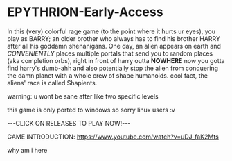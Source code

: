 # EPYTHRION-Early-Access
In this (very) colorful rage game (to the point where it hurts ur eyes), 
you play as BARRY; an older brother who always has to find his brother HARRY after all his goddamn shenanigans.
One day, an alien appears on earth and *CONVENIENTLY* places multiple
portals that send you to random places (aka completion orbs), right in front of harry outta **NOWHERE**
now you gotta find harry's dumb-ahh and also potentially stop the alien from conquering 
the damn planet with a whole crew of shape humanoids.
cool fact, the aliens' race is called Shapients.

warning: u wont be sane after like two specific levels

this game is only ported to windows so sorry linux users :v 

---CLICK ON RELEASES TO PLAY NOW!---

GAME INTRODUCTION: https://www.youtube.com/watch?v=uDJ_faK2Mts














why am i here
